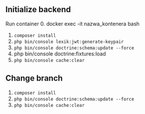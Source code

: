 ## Initialize backend

Run container
0. docker exec -it nazwa_kontenera bash

1. `composer install`
2. `php bin/console lexik:jwt:generate-keypair`
3. `php bin/console doctrine:schema:update --force`
4. php bin/console doctrine:fixtures:load
5. `php bin/console cache:clear`


## Change branch 
1. `composer install`
2. `php bin/console doctrine:schema:update --force`
3. `php bin/console cache:clear`
